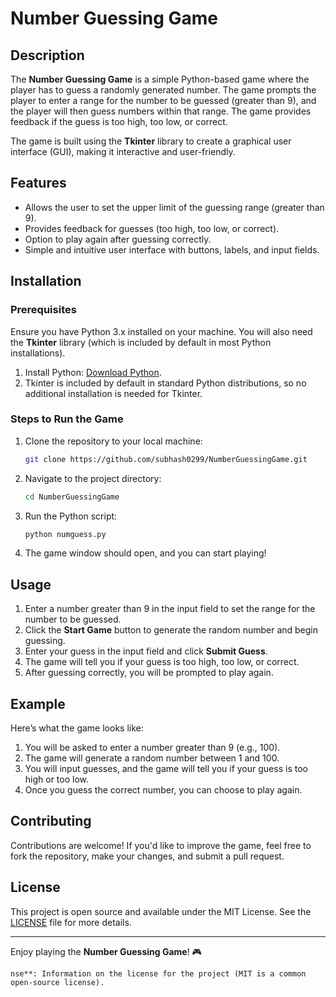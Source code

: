 
# Number Guessing Game

## Description

The **Number Guessing Game** is a simple Python-based game where the player has to guess a randomly generated number. The game prompts the player to enter a range for the number to be guessed (greater than 9), and the player will then guess numbers within that range. The game provides feedback if the guess is too high, too low, or correct.

The game is built using the **Tkinter** library to create a graphical user interface (GUI), making it interactive and user-friendly.

## Features

- Allows the user to set the upper limit of the guessing range (greater than 9).
- Provides feedback for guesses (too high, too low, or correct).
- Option to play again after guessing correctly.
- Simple and intuitive user interface with buttons, labels, and input fields.

## Installation

### Prerequisites

Ensure you have Python 3.x installed on your machine. You will also need the **Tkinter** library (which is included by default in most Python installations).

1. Install Python: [Download Python](https://www.python.org/downloads/).
2. Tkinter is included by default in standard Python distributions, so no additional installation is needed for Tkinter.

### Steps to Run the Game

1. Clone the repository to your local machine:
   ```bash
   git clone https://github.com/subhash0299/NumberGuessingGame.git
   ```

2. Navigate to the project directory:
   ```bash
   cd NumberGuessingGame
   ```

3. Run the Python script:
   ```bash
   python numguess.py
   ```

4. The game window should open, and you can start playing!

## Usage

1. Enter a number greater than 9 in the input field to set the range for the number to be guessed.
2. Click the **Start Game** button to generate the random number and begin guessing.
3. Enter your guess in the input field and click **Submit Guess**.
4. The game will tell you if your guess is too high, too low, or correct.
5. After guessing correctly, you will be prompted to play again.

## Example

Here’s what the game looks like:

1. You will be asked to enter a number greater than 9 (e.g., 100).
2. The game will generate a random number between 1 and 100.
3. You will input guesses, and the game will tell you if your guess is too high or too low.
4. Once you guess the correct number, you can choose to play again.

## Contributing

Contributions are welcome! If you'd like to improve the game, feel free to fork the repository, make your changes, and submit a pull request.


## License

This project is open source and available under the MIT License. See the [LICENSE](LICENSE) file for more details.

---

Enjoy playing the **Number Guessing Game**! 🎮
```
nse**: Information on the license for the project (MIT is a common open-source license).
